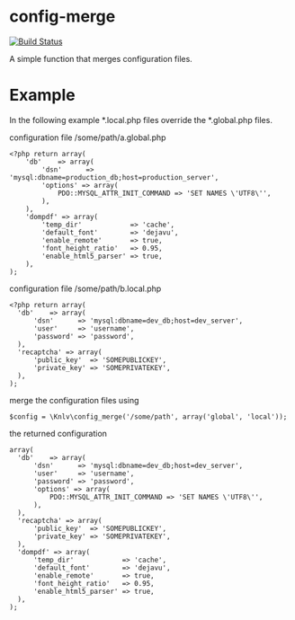 # config-merge

[![Build Status](https://travis-ci.org/kanellov/config-merge.svg?branch=master)](https://travis-ci.org/kanellov/config-merge)

A simple function that merges configuration files.

# Example
In the following example *.local.php files override the *.global.php files.

configuration file /some/path/a.global.php

    <?php return array(
        'db'    => array(
            'dsn'      => 'mysql:dbname=production_db;host=production_server',
            'options' => array(
                PDO::MYSQL_ATTR_INIT_COMMAND => 'SET NAMES \'UTF8\'',
            ),
        ),
        'dompdf' => array(
            'temp_dir'            => 'cache',
            'default_font'        => 'dejavu',
            'enable_remote'       => true,
            'font_height_ratio'   => 0.95,
            'enable_html5_parser' => true,
        ),
    );

configuration file /some/path/b.local.php

    <?php return array(
      'db'    => array(
          'dsn'      => 'mysql:dbname=dev_db;host=dev_server',
          'user'     => 'username',
          'password' => 'password',
      ),
      'recaptcha' => array(
          'public_key'  => 'SOMEPUBLICKEY',
          'private_key' => 'SOMEPRIVATEKEY',
      ),
    );
   
merge the configuration files using

    $config = \Knlv\config_merge('/some/path', array('global', 'local'));
    
the returned configuration 

    array(
      'db'    => array(
          'dsn'      => 'mysql:dbname=dev_db;host=dev_server',
          'user'     => 'username',
          'password' => 'password',
          'options' => array(
              PDO::MYSQL_ATTR_INIT_COMMAND => 'SET NAMES \'UTF8\'',
          ),
      ),
      'recaptcha' => array(
          'public_key'  => 'SOMEPUBLICKEY',
          'private_key' => 'SOMEPRIVATEKEY',
      ),
      'dompdf' => array(
          'temp_dir'            => 'cache',
          'default_font'        => 'dejavu',
          'enable_remote'       => true,
          'font_height_ratio'   => 0.95,
          'enable_html5_parser' => true,
      ),
    );

